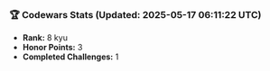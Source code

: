 ### 🏆 Codewars Stats (Updated: 2025-05-17 06:11:22 UTC)

- **Rank:** 8 kyu
- **Honor Points:** 3
- **Completed Challenges:** 1
